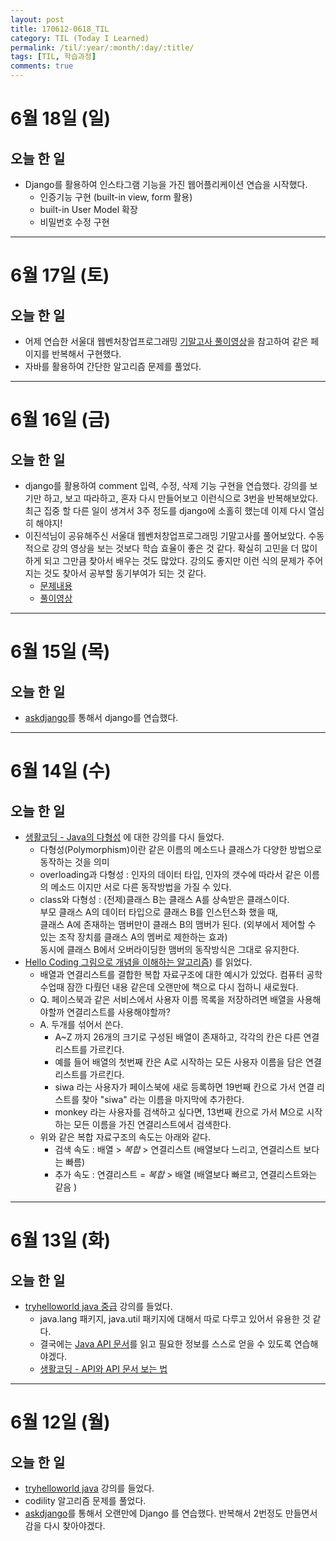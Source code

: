 ```yaml
---
layout: post
title: 170612-0618_TIL
category: TIL (Today I Learned)
permalink: /til/:year/:month/:day/:title/
tags: [TIL, 학습과정]
comments: true
---
```


# 6월 18일 (일)
## 오늘 한 일
- Django를 활용하여 인스타그램 기능을 가진 웹어플리케이션 연습을 시작했다.
  - 인증기능 구현 (built-in view, form 활용)
  - built-in User Model 확장
  - 비밀번호 수정 구현

---
# 6월 17일 (토)
## 오늘 한 일
- 어제 연습한 서울대 웹벤처창업프로그래밍 [기말고사 풀이영상](https://www.youtube.com/watch?v=DT2TKvnZREQ&feature=youtu.be)을 참고하여 같은 페이지를 반복해서 구현했다.
- 자바를 활용하여 간단한 알고리즘 문제를 풀었다.

---

# 6월 16일 (금)
## 오늘 한 일
- django를 활용하여 comment 입력, 수정, 삭제 기능 구현을 연습했다. 강의를 보기만 하고, 보고 따라하고, 혼자 다시 만들어보고 이런식으로 3번을 반복해보았다. 최근 집중 할 다른 일이 생겨서 3주 정도를 django에 소홀히 했는데 이제 다시 열심히 해야지!
- 이진석님이 공유해주신 서울대 웹벤처창업프로그래밍 기말고사를 풀어보았다. 수동적으로 강의 영상을 보는 것보다 학습 효율이 좋은 것 같다. 확실히 고민을 더 많이하게 되고 그만큼 찾아서 배우는 것도 많았다. 강의도 좋지만 이런 식의 문제가 주어지는 것도 찾아서 공부할 동기부여가 되는 것 같다.
  - [문제내용](https://gist.github.com/allieus/fe16998add86716b4825ec56205e00ce)
  - [풀이영상](https://www.youtube.com/watch?v=DT2TKvnZREQ&feature=youtu.be)

---

# 6월 15일 (목)
## 오늘 한 일
- [askdjango](https://nomade.kr/vod/django/47/)를 통해서 django를 연습했다.

---

# 6월 14일 (수)
## 오늘 한 일
- [생활코딩 - Java의 다형성](https://opentutorials.org/course/1223/6127) 에 대한 강의를 다시 들었다.
  - 다형성(Polymorphism)이란 같은 이름의 메소드나 클래스가 다양한 방법으로 동작하는 것을 의미
  - overloading과 다형성 : 인자의 데이터 타입, 인자의 갯수에 따라서 같은 이름의 메소드 이지만 서로 다른 동작방법을 가질 수 있다.
  - class와 다형성 : (전제)클래스 B는 클래스 A를 상속받은 클래스이다.    
    부모 클래스 A의 데이터 타입으로 클래스 B를 인스턴스화 했을 때,   
    클래스 A에 존재하는 맴버만이 클래스 B의 맴버가 된다. (외부에서 제어할 수 있는 조작 장치를 클래스 A의 멤버로 제한하는 효과)    
    동시에 클래스 B에서 오버라이딩한 맴버의 동작방식은 그대로 유지한다.
- [Hello Coding 그림으로 개념을 이해하는 알고리즘](http://www.hanbit.co.kr/store/books/look.php?p_code=B5896248244)) 를 읽었다.
  - 배열과 연결리스트를 결합한 복합 자료구조에 대한 예시가 있었다. 컴퓨터 공학 수업때 잠깐 다뤘던 내용 같은데 오랜만에 책으로 다시 접하니 새로웠다.
  - Q. 페이스북과 같은 서비스에서 사용자 이름 목록을 저장하려면 배열을 사용해야할까 연결리스트를 사용해야할까?
  - A. 두개를 섞어서 쓴다.
    - A~Z 까지 26개의 크기로 구성된 배열이 존재하고, 각각의 칸은 다른 연결리스트를 가르킨다.
    - 예를 들어 배열의 첫번째 칸은 A로 시작하는 모든 사용자 이름을 담은 연결리스트를 가르킨다.
    - siwa 라는 사용자가 페이스북에 새로 등록하면 19번째 칸으로 가서 연결 리스트를 찾아 "siwa" 라는 이름을 마지막에 추가한다.
    - monkey 라는 사용자를 검색하고 싶다면, 13번째 칸으로 가서 M으로 시작하는 모든 이름을 가진 연결리스트에서 검색한다.
  - 위와 같은 복합 자료구조의 속도는 아래와 같다.
    - 검색 속도 : 배열 > _복합_ > 연결리스트 (배열보다 느리고, 연결리스트 보다는 빠름)
    - 추가 속도 : 연결리스트 = _복합_  > 배열 (배열보다 빠르고, 연결리스트와는 같음 )


---

# 6월 13일 (화)
## 오늘 한 일
- [tryhelloworld java 중급](http://tryhelloworld.co.kr/courses/%EC%9E%90%EB%B0%94-%EC%A4%91%EA%B8%89) 강의를 들었다.
  - java.lang 패키지, java.util 패키지에 대해서 따로 다루고 있어서 유용한 것 같다.
  - 결국에는 [Java API 문서](https://docs.oracle.com/javase/8/docs/api/)를 읽고 필요한 정보를 스스로 얻을 수 있도록 연습해야겠다.
  - [생활코딩 - API와 API 문서 보는 법](https://opentutorials.org/module/516/6222)

---

# 6월 12일 (월)
## 오늘 한 일
- [tryhelloworld java](http://tryhelloworld.co.kr/courses/%EC%9E%90%EB%B0%94-%EC%9E%85%EB%AC%B8) 강의를 들었다.
- codility 알고리즘 문제를 풀었다.
- [askdjango](https://nomade.kr/vod/django/47/)를 통해서 오랜만에 Django 를 연습했다. 반복해서 2번정도 만들면서 감을 다시 찾아야겠다.
